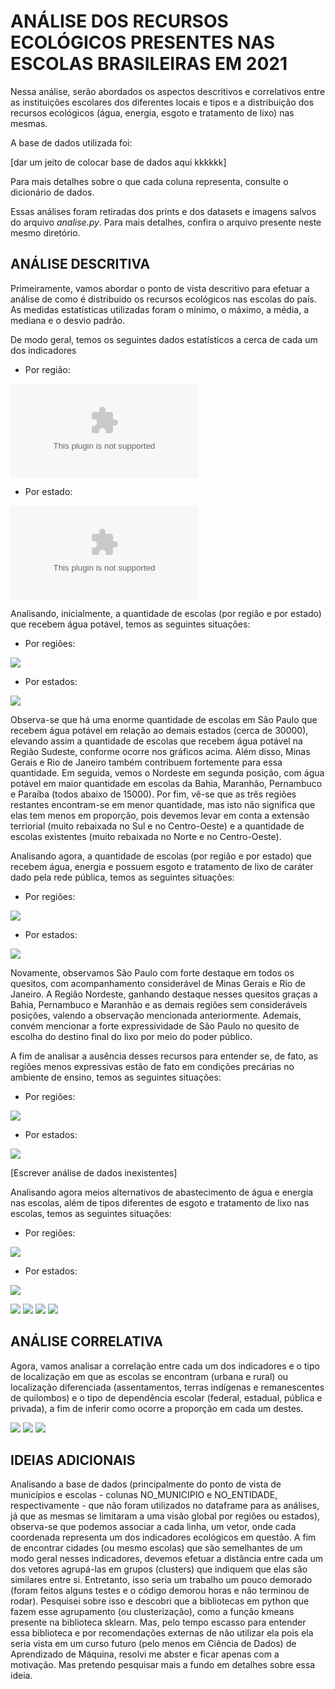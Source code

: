# ANÁLISE DOS RECURSOS ECOLÓGICOS PRESENTES NAS ESCOLAS BRASILEIRAS EM 2021

Nessa análise, serão abordados os aspectos descritivos e correlativos entre as instituições escolares dos diferentes locais e tipos e a distribuição dos recursos ecológicos (água, energia, esgoto e tratamento de lixo) nas mesmas.

A base de dados utilizada foi:

[dar um jeito de colocar base de dados aqui kkkkkk]

Para mais detalhes sobre o que cada coluna representa, consulte o dicionário de dados.

Essas análises foram retiradas dos prints e dos datasets e imagens salvos do arquivo _analise.py_. Para mais detalhes, confira o arquivo presente neste mesmo diretório.

## ANÁLISE DESCRITIVA

Primeiramente, vamos abordar o ponto de vista descritivo para efetuar a análise de como é distribuido os recursos ecológicos nas escolas do país. As medidas estatísticas utilizadas foram o mínimo, o máximo, a média, a mediana e o desvio padrão.

De modo geral, temos os seguintes dados estatísticos a cerca de cada um dos indicadores

- Por região:

![](datasets/dados_reg.csv)

- Por estado:

![](datasets/dados_est.csv)

Analisando, inicialmente, a quantidade de escolas (por região e por estado) que recebem água potável, temos as seguintes situações:

- Por regiões:

![](imagens/11.png)

- Por estados:

![](imagens/12.png)

Observa-se que há uma enorme quantidade de escolas em São Paulo que recebem água potável em relação ao demais estados (cerca de 30000), elevando assim a quantidade de escolas que recebem água potável na Região Sudeste, conforme ocorre nos gráficos acima. Além disso, Minas Gerais e Rio de Janeiro também contribuem fortemente para essa quantidade. Em seguida, vemos o Nordeste em segunda posição, com água potável em maior quantidade em escolas da Bahia, Maranhão, Pernambuco e Paraíba (todos abaixo de 15000). Por fim, vê-se que as três regiões restantes encontram-se em menor quantidade, mas isto não significa que elas tem menos em proporção, pois devemos levar em conta a extensão terriorial (muito rebaixada no Sul e no Centro-Oeste) e a quantidade de escolas existentes (muito rebaixada no Norte e no Centro-Oeste).

Analisando agora, a quantidade de escolas (por região e por estado) que recebem água, energia e possuem esgoto e tratamento de lixo de caráter dado pela rede pública, temos as seguintes situações:

- Por regiões:

![](imagens/21.png)

- Por estados:

![](imagens/22.png)

Novamente, observamos São Paulo com forte destaque em todos os quesitos, com acompanhamento considerável de Minas Gerais e Rio de Janeiro. A Região Nordeste, ganhando destaque nesses quesitos graças a Bahia, Pernambuco e Maranhão e as demais regiões sem consideráveis posições, valendo a observação mencionada anteriormente. Ademais, convém mencionar a forte expressividade de São Paulo no quesito de escolha do destino final do lixo por meio do poder público.

A fim de analisar a ausência desses recursos para entender se, de fato, as regiões menos expressivas estão de fato em condições precárias no ambiente de ensino, temos as seguintes situações:

- Por regiões:

![](imagens/31.png)

- Por estados:

![](imagens/32.png)

[Escrever análise de dados inexistentes]

Analisando agora meios alternativos de abastecimento de água e energia nas escolas, além de tipos diferentes de esgoto e tratamento de lixo nas escolas, temos as seguintes situações:

- Por regiões:

![](imagens/41.png)

- Por estados:

![](imagens/42.png)


![](imagens/51.png)
![](imagens/52.png)
![](imagens/61.png)
![](imagens/62.png)


## ANÁLISE CORRELATIVA

Agora, vamos analisar a correlação entre cada um dos indicadores e o tipo de localização em que as escolas se encontram (urbana e rural) ou localização diferenciada (assentamentos, terras indígenas e remanescentes de quilombos) e o tipo de dependência escolar (federal, estadual, pública e privada), a fim de inferir como ocorre a proporção em cada um destes.

![](imagens/71.png)
![](imagens/72.png)
![](imagens/73.png)

## IDEIAS ADICIONAIS

Analisando a base de dados (principalmente do ponto de vista de municípios e escolas - colunas NO_MUNICIPIO e NO_ENTIDADE, respectivamente - que não foram utilizados no dataframe para as análises, já que as mesmas se limitaram a uma visão global por regiões ou estados), observa-se que podemos associar a cada linha, um vetor, onde cada coordenada representa um dos indicadores ecológicos em questão. A fim de encontrar cidades (ou mesmo escolas) que são semelhantes de um modo geral nesses indicadores, devemos efetuar a distância entre cada um dos vetores agrupá-las em grupos (clusters) que indiquem que elas são similares entre si. Entretanto, isso seria um trabalho um pouco demorado (foram feitos alguns testes e o código demorou horas e não terminou de rodar). Pesquisei sobre isso e descobri que a bibliotecas em python que fazem esse agrupamento (ou clusterização), como a função kmeans presente na biblioteca sklearn. Mas, pelo tempo escasso para entender essa biblioteca e por recomendações externas de não utilizar ela pois ela seria vista em um curso futuro (pelo menos em Ciência de Dados) de Aprendizado de Máquina, resolvi me abster e ficar apenas com a motivação. Mas pretendo pesquisar mais a fundo em detalhes sobre essa ideia.

